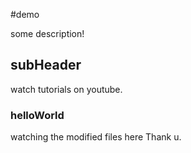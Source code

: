 #demo

some description!

## subHeader

watch tutorials on youtube.

### helloWorld

watching the modified files here Thank u.